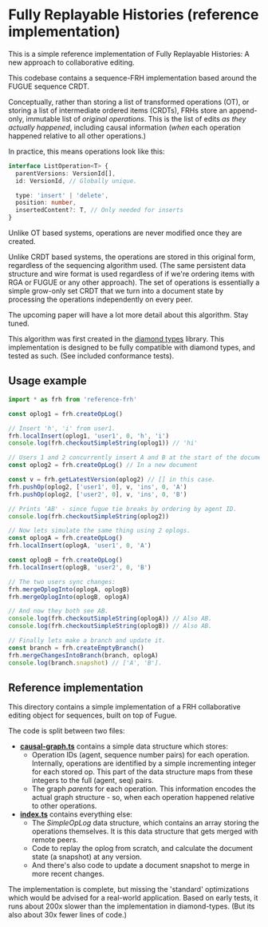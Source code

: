 # Fully Replayable Histories (reference implementation)

This is a simple reference implementation of Fully Replayable Histories: A new approach to collaborative editing.

This codebase contains a sequence-FRH implementation based around the FUGUE sequence CRDT.

Conceptually, rather than storing a list of transformed operations (OT), or storing a list of intermediate ordered items (CRDTs), FRHs store an append-only, immutable list of *original operations*. This is the list of edits *as they actually happened*, including causal information (*when* each operation happened relative to all other operations.)

In practice, this means operations look like this:

```typescript
interface ListOperation<T> {
  parentVersions: VersionId[],
  id: VersionId, // Globally unique.

  type: 'insert' | 'delete',
  position: number,
  insertedContent?: T, // Only needed for inserts
}
```

Unlike OT based systems, operations are never modified once they are created.

Unlike CRDT based systems, the operations are stored in this original form, regardless of the sequencing algorithm used. (The same persistent data structure and wire format is used regardless of if we're ordering items with RGA or FUGUE or any other approach). The set of operations is essentially a simple grow-only set CRDT that we turn into a document state by processing the operations independently on every peer.

The upcoming paper will have a lot more detail about this algorithm. Stay tuned.

This algorithm was first created in the [diamond types](https://github.com/josephg/diamond-types) library. This implementation is designed to be fully compatible with diamond types, and tested as such. (See included conformance tests).

## Usage example

```javascript
import * as frh from 'reference-frh'

const oplog1 = frh.createOpLog()

// Insert 'h', 'i' from user1.
frh.localInsert(oplog1, 'user1', 0, 'h', 'i')
console.log(frh.checkoutSimpleString(oplog1)) // 'hi'

// Users 1 and 2 concurrently insert A and B at the start of the document
const oplog2 = frh.createOpLog() // In a new document

const v = frh.getLatestVersion(oplog2) // [] in this case.
frh.pushOp(oplog2, ['user1', 0], v, 'ins', 0, 'A')
frh.pushOp(oplog2, ['user2', 0], v, 'ins', 0, 'B')

// Prints 'AB' - since fugue tie breaks by ordering by agent ID.
console.log(frh.checkoutSimpleString(oplog2))

// Now lets simulate the same thing using 2 oplogs.
const oplogA = frh.createOpLog()
frh.localInsert(oplogA, 'user1', 0, 'A')

const oplogB = frh.createOpLog()
frh.localInsert(oplogB, 'user2', 0, 'B')

// The two users sync changes:
frh.mergeOplogInto(oplogA, oplogB)
frh.mergeOplogInto(oplogB, oplogA)

// And now they both see AB.
console.log(frh.checkoutSimpleString(oplogA)) // Also AB.
console.log(frh.checkoutSimpleString(oplogB)) // Also AB.

// Finally lets make a branch and update it.
const branch = frh.createEmptyBranch()
frh.mergeChangesIntoBranch(branch, oplogA)
console.log(branch.snapshot) // ['A', 'B'].
```



## Reference implementation

This directory contains a simple implementation of a FRH collaborative editing
object for sequences, built on top of Fugue.

The code is split between two files:

- **[causal-graph.ts](src/causal-graph.ts)** contains a simple data structure which stores:
  - Operation IDs (agent, sequence number pairs) for each operation. Internally, operations are identified by a simple incrementing integer for each stored op. This part of the data structure maps from these integers to the full (agent, seq) pairs.
  - The graph *parents* for each operation. This information encodes the actual graph structure - so, when each operation happened relative to other operations.
- **[index.ts](src/index.ts)** contains everything else:
  - The *SimpleOpLog* data structure, which contains an array storing the operations themselves. It is this data structure that gets merged with remote peers.
  - Code to replay the oplog from scratch, and calculate the document state (a snapshot) at any version.
  - And there's also code to update a document snapshot to merge in more recent changes.

The implementation is complete, but missing the 'standard' optimizations which
would be advised for a real-world application. Based on early tests, it runs about 200x slower than the implementation in diamond-types. (But its also about 30x fewer lines of code.)

